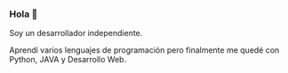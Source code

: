 ### Hola 👋

Soy un desarrollador independiente.

Aprendí varios lenguajes de programación pero finalmente me quedé con Python, JAVA y Desarrollo Web.
